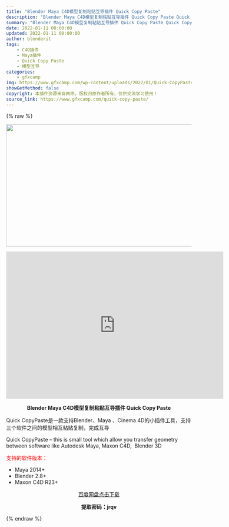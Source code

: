 ```yaml
---
title: "Blender Maya C4D模型复制粘贴互导插件 Quick Copy Paste"
description: "Blender Maya C4D模型复制粘贴互导插件 Quick Copy Paste Quick CopyPaste是一款支持Blender、Maya 、Cinema 4D的小插件工具，支持三个软件..."
summary: "Blender Maya C4D模型复制粘贴互导插件 Quick Copy Paste Quick CopyPaste是一款支持Blender、Maya 、Cinema 4D的小插件工具，支持三个软件..."
date: 2022-01-11 00:00:00
updated: 2022-01-11 00:00:00
author: blenderit
tags: 
    - C4D插件
    - Maya插件
    - Quick Copy Paste
    - 模型互导
categories:
    - gfxcamp
img: https://www.gfxcamp.com/wp-content/uploads/2022/01/Quick-CopyPaste.jpg
showGetMethod: false
copyright: 本插件资源来自网络，版权归原作者所有，仅供交流学习使用！
source_link: https://www.gfxcamp.com/quick-copy-paste/
---
```


{% raw %}
<div><p><img decoding="async" class="aligncenter size-full wp-image-101596" src="https://www.gfxcamp.com/wp-content/uploads/2022/01/Quick-CopyPaste.jpg" data-src="https://www.gfxcamp.com/wp-content/uploads/2022/01/Quick-CopyPaste.jpg" alt="" width="590" height="332" data-srcset="https://www.gfxcamp.com/wp-content/uploads/2022/01/Quick-CopyPaste.jpg 590w, https://www.gfxcamp.com/wp-content/uploads/2022/01/Quick-CopyPaste-150x84.jpg 150w" data-sizes="(max-width: 590px) 100vw, 590px"></p><p style="text-align: center;"><iframe loading="lazy" src="https://player.youku.com/embed/XNTgzMzc5MzQyMA==" width="590" height="400" frameborder="0" allowfullscreen="allowfullscreen"></iframe></p><p style="text-align: center;"><strong>Blender Maya C4D模型复制粘贴互导插件 Quick Copy Paste</strong></p><p>Quick CopyPaste是一款支持Blender、Maya 、Cinema 4D的小插件工具，支持三个软件之间的模型相互粘贴复制，完成互导</p><p>Quick CopyPaste – this is small tool which allow you transfer geometry between software like Autodesk Maya, Maxon C4D,  Blender 3D</p><p><span style="color: #ff0000;">支持的软件版本：</span></p><ul>
<li>Maya 2014+</li>
<li>Blender 2.8+</li>
<li>Maxon C4D R23+</li>
</ul><p style="text-align: center;"><a class="maxbutton-3 maxbutton maxbutton-baidu" target="_blank" rel="noopener" href="https://pan.baidu.com/s/1Yvs3fAEMxPx-1knkkJDCsA?pwd=jrqv"><span class="mb-text">百度网盘点击下载</span></a></p><p style="text-align: center;"><strong>提取密码：jrqv</strong></p></div>
<div style="display: none">gfxcamp</div>
{% endraw %}